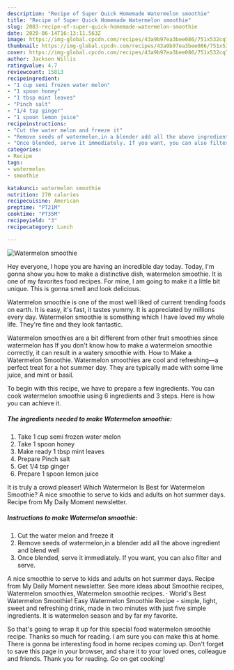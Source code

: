 ```yaml
---
description: "Recipe of Super Quick Homemade Watermelon smoothie"
title: "Recipe of Super Quick Homemade Watermelon smoothie"
slug: 2083-recipe-of-super-quick-homemade-watermelon-smoothie
date: 2020-06-14T16:13:11.563Z
image: https://img-global.cpcdn.com/recipes/43a9b97ea3bee086/751x532cq70/watermelon-smoothie-recipe-main-photo.jpg
thumbnail: https://img-global.cpcdn.com/recipes/43a9b97ea3bee086/751x532cq70/watermelon-smoothie-recipe-main-photo.jpg
cover: https://img-global.cpcdn.com/recipes/43a9b97ea3bee086/751x532cq70/watermelon-smoothie-recipe-main-photo.jpg
author: Jackson Willis
ratingvalue: 4.7
reviewcount: 15813
recipeingredient:
- "1 cup semi frozen water melon"
- "1 spoon honey"
- "1 tbsp mint leaves"
- "Pinch salt"
- "1/4 tsp ginger"
- "1 spoon lemon juice"
recipeinstructions:
- "Cut the water melon and freeze it"
- "Remove seeds of watermelon,in a blender add all the above ingredient and blend well"
- "Once blended, serve it immediately. If you want, you can also filter and serve."
categories:
- Recipe
tags:
- watermelon
- smoothie

katakunci: watermelon smoothie 
nutrition: 270 calories
recipecuisine: American
preptime: "PT21M"
cooktime: "PT35M"
recipeyield: "3"
recipecategory: Lunch

---
```



![Watermelon smoothie](https://img-global.cpcdn.com/recipes/43a9b97ea3bee086/751x532cq70/watermelon-smoothie-recipe-main-photo.jpg)

Hey everyone, I hope you are having an incredible day today. Today, I'm gonna show you how to make a distinctive dish, watermelon smoothie. It is one of my favorites food recipes. For mine, I am going to make it a little bit unique. This is gonna smell and look delicious.

Watermelon smoothie is one of the most well liked of current trending foods on earth. It is easy, it's fast, it tastes yummy. It is appreciated by millions every day. Watermelon smoothie is something which I have loved my whole life. They're fine and they look fantastic.

Watermelon smoothies are a bit different from other fruit smoothies since watermelon has If you don&#39;t know how to make a watermelon smoothie correctly, it can result in a watery smoothie with. How to Make a Watermelon Smoothie. Watermelon smoothies are cool and refreshing—a perfect treat for a hot summer day. They are typically made with some lime juice, and mint or basil.


To begin with this recipe, we have to prepare a few ingredients. You can cook watermelon smoothie using 6 ingredients and 3 steps. Here is how you can achieve it.

<!--inarticleads1-->

##### The ingredients needed to make Watermelon smoothie:

1. Take 1 cup semi frozen water melon
1. Take 1 spoon honey
1. Make ready 1 tbsp mint leaves
1. Prepare Pinch salt
1. Get 1/4 tsp ginger
1. Prepare 1 spoon lemon juice


It is truly a crowd pleaser! Which Watermelon Is Best for Watermelon Smoothie? A nice smoothie to serve to kids and adults on hot summer days. Recipe from My Daily Moment newsletter. 

<!--inarticleads2-->

##### Instructions to make Watermelon smoothie:

1. Cut the water melon and freeze it
1. Remove seeds of watermelon,in a blender add all the above ingredient and blend well
1. Once blended, serve it immediately. If you want, you can also filter and serve.


A nice smoothie to serve to kids and adults on hot summer days. Recipe from My Daily Moment newsletter. See more ideas about Smoothie recipes, Watermelon smoothies, Watermelon smoothie recipes. · World&#39;s Best Watermelon Smoothie! Easy Watermelon Smoothie Recipe - simple, light, sweet and refreshing drink, made in two minutes with just five simple ingredients. It is watermelon season and by far my favorite. 

So that's going to wrap it up for this special food watermelon smoothie recipe. Thanks so much for reading. I am sure you can make this at home. There is gonna be interesting food in home recipes coming up. Don't forget to save this page in your browser, and share it to your loved ones, colleague and friends. Thank you for reading. Go on get cooking!
